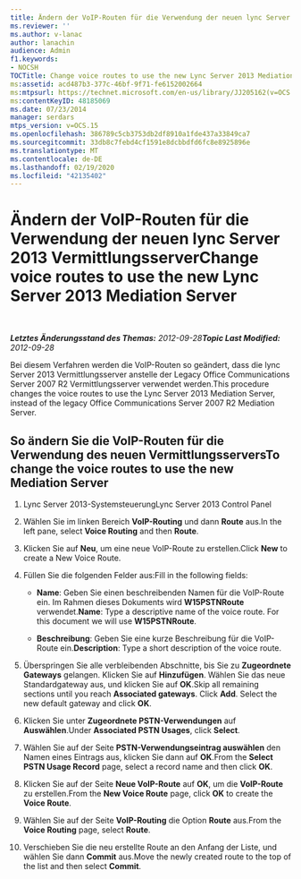 ```yaml
---
title: Ändern der VoIP-Routen für die Verwendung der neuen lync Server 2013 Vermittlungsserver
ms.reviewer: ''
ms.author: v-lanac
author: lanachin
audience: Admin
f1.keywords:
- NOCSH
TOCTitle: Change voice routes to use the new Lync Server 2013 Mediation Server
ms:assetid: acd487b3-377c-46bf-9f71-fe6152002664
ms:mtpsurl: https://technet.microsoft.com/en-us/library/JJ205162(v=OCS.15)
ms:contentKeyID: 48185069
ms.date: 07/23/2014
manager: serdars
mtps_version: v=OCS.15
ms.openlocfilehash: 386789c5cb3753db2df8910a1fde437a33849ca7
ms.sourcegitcommit: 33db8c7febd4cf1591e8dcbbdfd6fc8e8925896e
ms.translationtype: MT
ms.contentlocale: de-DE
ms.lasthandoff: 02/19/2020
ms.locfileid: "42135402"
---
```

<div data-xmlns="http://www.w3.org/1999/xhtml">

<div class="topic" data-xmlns="http://www.w3.org/1999/xhtml" data-msxsl="urn:schemas-microsoft-com:xslt" data-cs="http://msdn.microsoft.com/">

<div data-asp="https://msdn2.microsoft.com/asp">

# <a name="change-voice-routes-to-use-the-new-lync-server-2013-mediation-server"></a><span data-ttu-id="f15a8-102">Ändern der VoIP-Routen für die Verwendung der neuen lync Server 2013 Vermittlungsserver</span><span class="sxs-lookup"><span data-stu-id="f15a8-102">Change voice routes to use the new Lync Server 2013 Mediation Server</span></span>

</div>

<div id="mainSection">

<div id="mainBody">

<span> </span>

<span data-ttu-id="f15a8-103">_**Letztes Änderungsstand des Themas:** 2012-09-28_</span><span class="sxs-lookup"><span data-stu-id="f15a8-103">_**Topic Last Modified:** 2012-09-28_</span></span>

<span data-ttu-id="f15a8-104">Bei diesem Verfahren werden die VoIP-Routen so geändert, dass die lync Server 2013 Vermittlungsserver anstelle der Legacy Office Communications Server 2007 R2 Vermittlungsserver verwendet werden.</span><span class="sxs-lookup"><span data-stu-id="f15a8-104">This procedure changes the voice routes to use the Lync Server 2013 Mediation Server, instead of the legacy Office Communications Server 2007 R2 Mediation Server.</span></span>

<div>

## <a name="to-change-the-voice-routes-to-use-the-new-mediation-server"></a><span data-ttu-id="f15a8-105">So ändern Sie die VoIP-Routen für die Verwendung des neuen Vermittlungsservers</span><span class="sxs-lookup"><span data-stu-id="f15a8-105">To change the voice routes to use the new Mediation Server</span></span>

1.  <span data-ttu-id="f15a8-106">Lync Server 2013-Systemsteuerung</span><span class="sxs-lookup"><span data-stu-id="f15a8-106">Lync Server 2013 Control Panel</span></span>

2.  <span data-ttu-id="f15a8-107">Wählen Sie im linken Bereich **VoIP-Routing** und dann **Route** aus.</span><span class="sxs-lookup"><span data-stu-id="f15a8-107">In the left pane, select **Voice Routing** and then **Route**.</span></span>

3.  <span data-ttu-id="f15a8-108">Klicken Sie auf **Neu**, um eine neue VoIP-Route zu erstellen.</span><span class="sxs-lookup"><span data-stu-id="f15a8-108">Click **New** to create a New Voice Route.</span></span>

4.  <span data-ttu-id="f15a8-109">Füllen Sie die folgenden Felder aus:</span><span class="sxs-lookup"><span data-stu-id="f15a8-109">Fill in the following fields:</span></span>
    
      - <span data-ttu-id="f15a8-p101">**Name**: Geben Sie einen beschreibenden Namen für die VoIP-Route ein. Im Rahmen dieses Dokuments wird **W15PSTNRoute** verwendet.</span><span class="sxs-lookup"><span data-stu-id="f15a8-p101">**Name**: Type a descriptive name of the voice route. For this document we will use **W15PSTNRoute**.</span></span>
    
      - <span data-ttu-id="f15a8-112">**Beschreibung**: Geben Sie eine kurze Beschreibung für die VoIP-Route ein.</span><span class="sxs-lookup"><span data-stu-id="f15a8-112">**Description**: Type a short description of the voice route.</span></span>

5.  <span data-ttu-id="f15a8-p102">Überspringen Sie alle verbleibenden Abschnitte, bis Sie zu **Zugeordnete Gateways** gelangen. Klicken Sie auf **Hinzufügen**. Wählen Sie das neue Standardgateway aus, und klicken Sie auf **OK**.</span><span class="sxs-lookup"><span data-stu-id="f15a8-p102">Skip all remaining sections until you reach **Associated gateways**. Click **Add**. Select the new default gateway and click **OK**.</span></span>

6.  <span data-ttu-id="f15a8-116">Klicken Sie unter **Zugeordnete PSTN-Verwendungen** auf **Auswählen**.</span><span class="sxs-lookup"><span data-stu-id="f15a8-116">Under **Associated PSTN Usages**, click **Select**.</span></span>

7.  <span data-ttu-id="f15a8-117">Wählen Sie auf der Seite **PSTN-Verwendungseintrag auswählen** den Namen eines Eintrags aus, klicken Sie dann auf **OK**.</span><span class="sxs-lookup"><span data-stu-id="f15a8-117">From the **Select PSTN Usage Record** page, select a record name and then click **OK**.</span></span>

8.  <span data-ttu-id="f15a8-118">Klicken Sie auf der Seite **Neue VoIP-Route** auf **OK**, um die **VoIP-Route** zu erstellen.</span><span class="sxs-lookup"><span data-stu-id="f15a8-118">From the **New Voice Route** page, click **OK** to create the **Voice Route**.</span></span>

9.  <span data-ttu-id="f15a8-119">Wählen Sie auf der Seite **VoIP-Routing** die Option **Route** aus.</span><span class="sxs-lookup"><span data-stu-id="f15a8-119">From the **Voice Routing** page, select **Route**.</span></span>

10. <span data-ttu-id="f15a8-120">Verschieben Sie die neu erstellte Route an den Anfang der Liste, und wählen Sie dann **Commit** aus.</span><span class="sxs-lookup"><span data-stu-id="f15a8-120">Move the newly created route to the top of the list and then select **Commit**.</span></span>

</div>

</div>

<span> </span>

</div>

</div>

</div>

